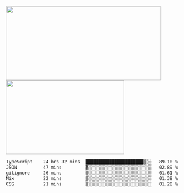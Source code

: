 <a href="https://github.com/anuraghazra/github-readme-stats">
  <img height=200 width=420 align="center" src="https://github-readme-stats.vercel.app/api?username=airRnot1106&hide_title=true&show_icons=true&rank_icon=github" />
</a>
<a href="https://github.com/anuraghazra/convoychat">
  <img height=200 width=320 align="center" src="https://github-readme-stats.vercel.app/api/top-langs/?username=airRnot1106&hide_title=true&layout=compact&hide=html,css" />
</a>

<!--START_SECTION:waka-->

```txt
TypeScript    24 hrs 32 mins  ██████████████████████▒░░   89.10 %
JSON          47 mins         ▓░░░░░░░░░░░░░░░░░░░░░░░░   02.89 %
gitignore     26 mins         ▒░░░░░░░░░░░░░░░░░░░░░░░░   01.61 %
Nix           22 mins         ▒░░░░░░░░░░░░░░░░░░░░░░░░   01.38 %
CSS           21 mins         ▒░░░░░░░░░░░░░░░░░░░░░░░░   01.28 %
```

<!--END_SECTION:waka-->
